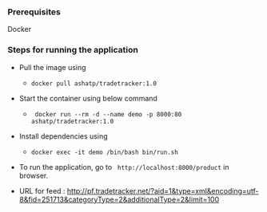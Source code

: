 ### Prerequisites

Docker


### Steps for running the application

 * Pull the image using 
     - ``` docker pull ashatp/tradetracker:1.0 ```
 * Start the container using below command
   - ``` docker run --rm -d --name demo -p 8000:80 ashatp/tradetracker:1.0```
 * Install dependencies using
   - ``` docker exec -it demo /bin/bash bin/run.sh ```

 * To run the application, go to ``` http://localhost:8000/product``` in browser.
 * URL for feed : http://pf.tradetracker.net/?aid=1&type=xml&encoding=utf-8&fid=251713&categoryType=2&additionalType=2&limit=100


